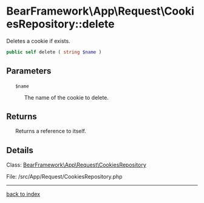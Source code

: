 # BearFramework\App\Request\CookiesRepository::delete

Deletes a cookie if exists.

```php
public self delete ( string $name )
```

## Parameters

&nbsp;&nbsp;&nbsp;&nbsp;&nbsp;&nbsp;`$name`

&nbsp;&nbsp;&nbsp;&nbsp;&nbsp;&nbsp;&nbsp;&nbsp;&nbsp;&nbsp;&nbsp;&nbsp;The name of the cookie to delete.

## Returns

&nbsp;&nbsp;&nbsp;&nbsp;&nbsp;&nbsp;Returns a reference to itself.

## Details

Class: [BearFramework\App\Request\CookiesRepository](bearframework.app.request.cookiesrepository.class.md)

File: /src/App/Request/CookiesRepository.php

---

[back to index](index.md)


